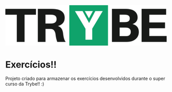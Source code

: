 <div style="text-align:center"><img src="https://github.com/marcusWittho/trybe-exercises/blob/master/logo.png"/></div>

# Exercícios!!

Projeto criado para armazenar os exercícios desenvolvidos durante o super curso da Trybe!! :)
